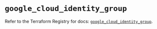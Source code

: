 # `google_cloud_identity_group`

Refer to the Terraform Registry for docs: [`google_cloud_identity_group`](https://registry.terraform.io/providers/hashicorp/google-beta/6.11.0/docs/resources/google_cloud_identity_group).
